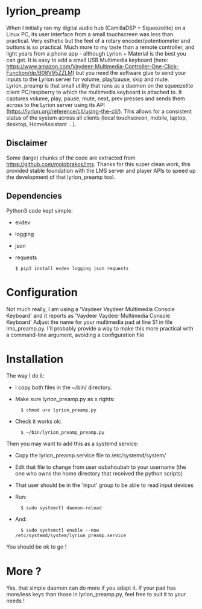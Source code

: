 # lyrion_preamp
When I initially ran my digital audio hub (CamillaDSP + Squeezelite) on a Linux PC, its user interface from a small touchscreen was less than practical. Very esthetic but the feel of a rotary encoder/potentiometer and buttons is so practical. Much more to my taste than a remote controller, and light years from a phone app - although Lyrion + Material is the best you can get.
It is easy to add a small USB Multimedia keyboard (here: https://www.amazon.com/Vaydeer-Multimedia-Controller-One-Click-Function/dp/B08V95ZZLM) but you need the software glue to send your inputs to the Lyrion server for volume, play/pause, skip and mute. Lyrion_preamp is that small utility that runs as a daemon on the squeezelite client PC/raspberry to which the multimedia keyboard is attached to. It captures volume, play, pause, mute, next, prev presses and sends them across to the Lyrion server using its API (https://lyrion.org/reference/cli/using-the-cli/). This allows for a consistent status of the system across all clients (local touchscreen, mobile, laptop, desktop, HomeAssistant ...).

## Disclaimer
Some (large) chunks of the code are extracted from https://github.com/molobrakos/lms. Thanks for this super clean work, this provided stable foundation with the LMS server and player APIs to speed up the development of that lyrion_preamp tool.

## Dependencies
Python3 code kept simple:
  - evdev
  - logging
  - json
  - requests

        $ pip3 install evdev logging json requests

# Configuration
Not much really, I am using a 'Vaydeer Vaydeer Multimedia Console Keyboard' and it reports as 'Vaydeer Vaydeer Multimedia Console Keyboard' 
Adjust the name for your multimedia pad at line 51 in file lms_preamp.py.
I'll probably provide a way to make this more practical with a command-line argument, avoiding a configuration file

# Installation
The way I do it:
- I copy both files in the ~/bin/ directory.
- Make sure lyrion_preamp.py as x rights:

        $ chmod u+x lyrion_preamp.py

- Check it works ok:

        $ ~/bin/lyrion_preamp_preamp.py
  
Then you may want to add this as a systemd service:
- Copy the lyrion_preamp.service file to /etc/systemd/system/
- Edit that file to change from user oubahoubah to your username (the one who owns the home directory that received the python scripts)
- That user should be in the 'input' group to be able to read input devices
- Run:

        $ sudo systemctl daemon-reload
  
- And:

        $ sudo systemctl enable --now /etc/systemd/system/lyrion_preamp.service

You should be ok to go !

# More ?
Yes, that simple daemon can do more if you adapt it. If your pad has more/less keys than those in lyrion_preamp.py, feel free to suit it to your needs !
